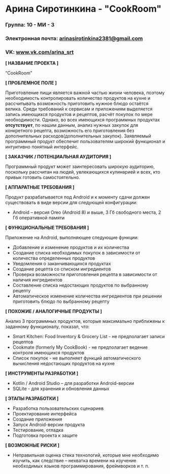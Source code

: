 # Арина Сиротинкина - "CookRoom"

### Группа: 10 - МИ - 3
### Электронная почта: arinasirotinkina2381@gmail.com
### VK: www.vk.com/arina_srt


**[ НАЗВАНИЕ ПРОЕКТА ]**

“CookRoom”

**[ ПРОБЛЕМНОЕ ПОЛЕ ]**

Приготовление пищи является важной частью жизни человека, поэтому необходимость контролировать количество продуктов на кухне и рассчитывать возможность приготовить нужное блюдо остаётся велика. Среди требований к сервисам и приложениям выделяется запись имеющихся продуктов и рецептов, расчёт покупок по мере необходимости. Однако, во всех имеющихся программных продуктах **отсутствует**, по нашим данным, анализ нужных закупок для конкретного рецепта, возможность его приготовления без дополнительных расходов(дополнительных закупок). Заявляемый программный продукт обеспечит пользователям широкий функционал и интуитивно понятный интерфейс.


**[ ЗАКАЗЧИК / ПОТЕНЦИАЛЬНАЯ АУДИТОРИЯ ]**

Программный продукт может заинтересовать широкую аудиторию, поскольку рассчитан на людей, увлекающихся кулинарией и всех, кто привык готовить самостоятельно.

**[ АППАРАТНЫЕ ТРЕБОВАНИЯ ]** 

Продукт разрабатывается под Android и к моменту сдачи должен существовать в виде версии для следующей конфигурации:

* Android – версия Oreo (Android 8) и выше, 3 Гб свободного места, 2 Гб оперативной памяти

**[ ФУНКЦИОНАЛЬНЫЕ ТРЕБОВАНИЯ ]**

Приложение на Android, выполняющее следующие функции:

* Добавление и изменение продуктов и их количества
* Создание списка необходимых покупок в зависимости от количества определенных продуктов
* Уведомления о заканчивающихся продуктах
* Создание рецепта со списком ингредиентов
* Проверка возможности приготовления рецепта в зависимости от наличия ингредиентов
* Составление списка недостающих продуктов по выбранному рецепту
* Автоматическое изменение количества ингредиентов при решении приготовить блюдо по выбранному рецепту

**[ ПОХОЖИЕ / АНАЛОГИЧНЫЕ ПРОДУКТЫ ]**

Анализ 3 программных продуктов, которые максимально приближены к заданному функционалу, показал, что:

* Smart Kitchen: Food Inventory & Grocery List - не предполагает записи рецептов
*	Cookmate (formerly My CookBook) - не предполагает ведение контроля имеющихся продуктов
* Список покупок - не выполняет функций автоматического вычисления недостающих продуктов на кухне

**[ ИНСТРУМЕНТЫ РАЗРАБОТКИ ]**

*	Kotlin / Android Studio – для разработки Android-версии
*	SQLite - для хранения и обновления данных

**[ ЭТАПЫ РАЗРАБОТКИ ]**

*	Разработка пользовательских сценариев
*	Проектирование интерфейса
* Создание приложения
*	Запуск Android-версии продукта
*	Тестирование, отладка
*	Подготовка проекта к защите

**[ ВОЗМОЖНЫЕ РИСКИ ]**

*	Неправильная оценка стека технологий, которые мне необходимо изучить, как следствие – нехватка времени на изучение необходимых языков программирования, фреймворков и т. п.
